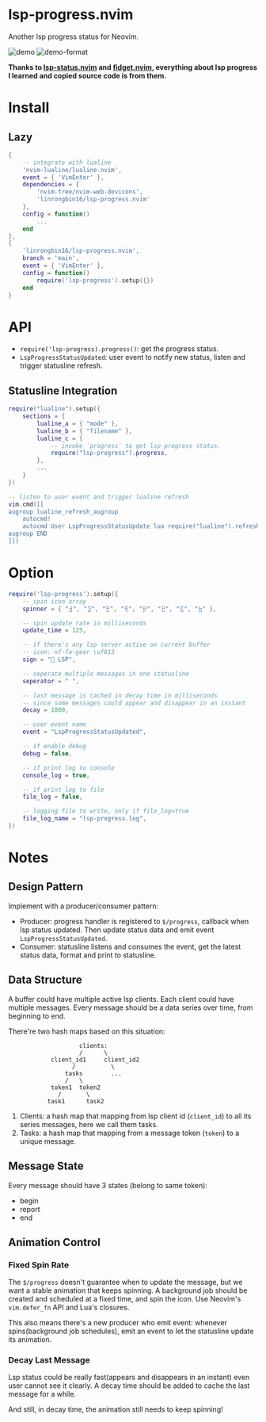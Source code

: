 # lsp-progress.nvim

Another lsp progress status for Neovim.

![demo](https://user-images.githubusercontent.com/6496887/215637132-65e27eac-df71-4d17-9365-b516d6536ece.jpg)
![demo-format](https://user-images.githubusercontent.com/6496887/215700315-9d205333-b0e8-4630-9afd-67e2a1c6e3ae.jpg)

**Thanks to [lsp-status.nvim](https://github.com/nvim-lua/lsp-status.nvim) and [fidget.nvim](https://github.com/j-hui/fidget.nvim), everything about lsp progress I learned and copied source code is from them.**

# Install

## Lazy

```lua
{
    -- integrate with lualine
    'nvim-lualine/lualine.nvim',
    event = { 'VimEnter' },
    dependencies = {
        'nvim-tree/nvim-web-devicons',
        'linrongbin16/lsp-progress.nvim'
    },
    config = function()
        ...
    end
},
{
    'linrongbin16/lsp-progress.nvim',
    branch = 'main',
    event = { 'VimEnter' },
    config = function()
        require('lsp-progress').setup({})
    end
}
```

# API

- `require('lsp-progress).progress()`: get the progress status.
- `LspProgressStatusUpdated`: user event to notify new status, listen and trigger statusline refresh.

## Statusline Integration

```lua
require("lualine").setup({
    sections = {
		lualine_a = { "mode" },
		lualine_b = { "filename" },
		lualine_c = {
            -- invoke `progress` to get lsp progress status.
            require("lsp-progress").progress,
        },
        ...
    }
})

-- listen to user event and trigger lualine refresh
vim.cmd([[
augroup lualine_refresh_augroup
    autocmd!
    autocmd User LspProgressStatusUpdate lua require("lualine").refresh()
augroup END
]])
```

# Option

```lua
require('lsp-progress').setup({
    -- spin icon array
    spinner = { "⣾", "⣽", "⣻", "⢿", "⡿", "⣟", "⣯", "⣷" },

    -- spin update rate in milliseconds
    update_time = 125,

    -- if there's any lsp server active on current buffer
    -- icon: nf-fa-gear \uf013
    sign = " LSP",

    -- seperate multiple messages in one statusline
    seperator = " ",

    -- last message is cached in decay time in milliseconds
    -- since some messages could appear and disappear in an instant
    decay = 1000,

    -- user event name
    event = "LspProgressStatusUpdated",

    -- if enable debug
    debug = false,

    -- if print log to console
    console_log = true,

    -- if print log to file
    file_log = false,

    -- logging file to write, only if file_log=true
    file_log_name = "lsp-progress.log",
})
```

# Notes

## Design Pattern

Implement with a producer/consumer pattern:

- Producer: progress handler is registered to `$/progress`, callback when lsp status updated. Then update status data and emit event `LspProgressStatusUpdated`.
- Consumer: statusline listens and consumes the event, get the latest status data, format and print to statusline.

## Data Structure

A buffer could have multiple active lsp clients. Each client could have multiple messages. Every message should be a data series over time, from beginning to end.

There're two hash maps based on this situation:

```
                    clients:
                    /      \
            client_id1     client_id2
                  /          \
                tasks        ...
                /   \
            token1  token2
              /       \
           task1      task2
```

1. Clients: a hash map that mapping from lsp client id (`client_id`) to all its series messages, here we call them tasks.
2. Tasks: a hash map that mapping from a message token (`token`) to a unique message.

## Message State

Every message should have 3 states (belong to same token):

- begin
- report
- end

## Animation Control

### Fixed Spin Rate

The `$/progress` doesn't guarantee when to update the message, but we want a stable animation that keeps spinning. A background job should be created and scheduled at a fixed time, and spin the icon. Use Neovim's `vim.defer_fn` API and Lua's closures.

This also means there's a new producer who emit event: whenever spins(background job schedules), emit an event to let the statusline update its animation.

### Decay Last Message

Lsp status could be really fast(appears and disappears in an instant) even user cannot see it clearly. A decay time should be added to cache the last message for a while.

And still, in decay time, the animation still needs to keep spinning!
